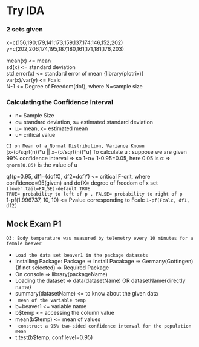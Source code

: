 # Try IDA

### 2 sets given
x=c(156,190,179,141,173,159,137,174,146,152,202)  
y=c(202,206,174,195,187,180,161,171,181,176,203)  

mean(x) <= mean  
sd(x) <= standard deviation  
std.error(x) <= standard error of mean  {library(plotrix)}  
var(x)/var(y) <= Fcalc  
N-1 <= Degree of Freedom(dof), where N=sample size  


### Calculating the Confidence Interval

- n= Sample Size
- σ= standard deviation, s= estimated standard deviation
- μ= mean, x= estimated mean  
- u= critical value  

``` CI on Mean of a Normal Distribution, Variance Known ```  
[x-(σ/sqrt(n))*u || x+(σ/sqrt(n))*u]
To calculate u :
suppose we are given 99% confidence interval => so 1-α= 1-0.95=0.05, here 0.05 is α => ```qnorm(0.05)``` is the value of u





qf(p=0.95, df1=(dofX), df2=dofY) <= critical F-crit, where confidence=95(given) and dofX= degree of freedom of x set  ```(lower.tail=FALSE)-default TRUE```    
```TRUE= probability to left of p , FALSE= probability to right of p```  
1-pf(1.996737, 10, 10) <= Pvalue corresponding to Fcalc ```1-pf(Fcalc, df1, df2)```  

## Mock Exam P1   
```Q3: Body temperature was measured by telemetry every 10 minutes for a female beaver ``` 
- ``` Load the data set beaver1 in the package datasets ```
- Installing Package: Package => Install Pacakage => Germany(Gottingen){If not selected} => Required Package  
- On console => library(packageName)  
- Loading the dataset => data(datasetName)  OR datasetName{directly name}
- summary(datasetName)  <= to know about the given data  
- ``` mean of the variable temp```    
- b=beaver1 <= variable name   
- b$temp <= accessing the column value  
- mean(b$temp) <= mean of values  
- ```  construct a 95% two-sided confidence interval for the population mean ```  
- t.test(b$temp, conf.level=0.95)
